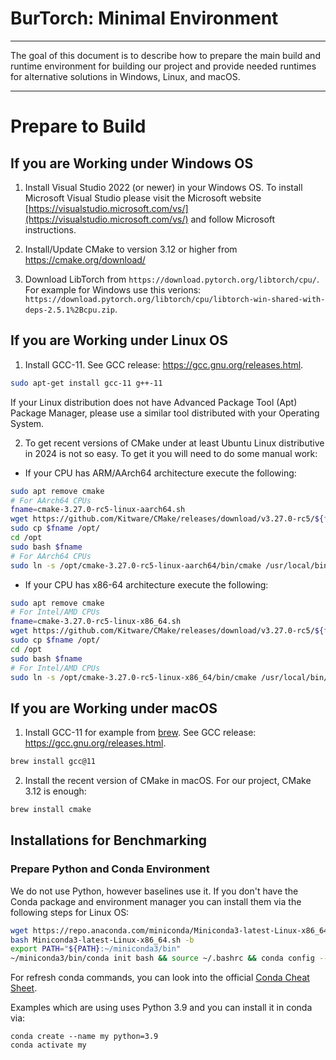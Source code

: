 # BurTorch: Minimal Environment

----

The goal of this document is to describe how to prepare the main build and runtime environment for building our project and provide needed runtimes for alternative solutions in Windows, Linux, and macOS.

----

# Prepare to Build

## If you are Working under Windows OS

1. Install Visual Studio 2022 (or newer) in your Windows OS. To install Microsoft Visual Studio please visit the Microsoft website [https://visualstudio.microsoft.com/vs/](https://visualstudio.microsoft.com/vs/) and follow Microsoft instructions.

2. Install/Update CMake to version 3.12 or higher from https://cmake.org/download/

3. Download LibTorch from `https://download.pytorch.org/libtorch/cpu/`. For example for Windows use this verions: `https://download.pytorch.org/libtorch/cpu/libtorch-win-shared-with-deps-2.5.1%2Bcpu.zip`.

## If you are Working under Linux OS

1. Install GCC-11. See GCC release: https://gcc.gnu.org/releases.html.

```bash
sudo apt-get install gcc-11 g++-11
```

If your Linux distribution does not have Advanced Package Tool (Apt) Package Manager, please use a similar tool distributed with your Operating System.

2. To get recent versions of CMake under at least Ubuntu Linux distributive in 2024 is not so easy. To get it you will need to do some manual work:

* If your CPU has ARM/AArch64 architecture execute the following:

```bash
sudo apt remove cmake
# For AArch64 CPUs
fname=cmake-3.27.0-rc5-linux-aarch64.sh
wget https://github.com/Kitware/CMake/releases/download/v3.27.0-rc5/${fname}
sudo cp $fname /opt/
cd /opt
sudo bash $fname
# For AArch64 CPUs
sudo ln -s /opt/cmake-3.27.0-rc5-linux-aarch64/bin/cmake /usr/local/bin/
```

* If your CPU has x86-64 architecture execute the following:


```bash
sudo apt remove cmake
# For Intel/AMD CPUs
fname=cmake-3.27.0-rc5-linux-x86_64.sh
wget https://github.com/Kitware/CMake/releases/download/v3.27.0-rc5/${fname}
sudo cp $fname /opt/
cd /opt
sudo bash $fname
# For Intel/AMD CPUs
sudo ln -s /opt/cmake-3.27.0-rc5-linux-x86_64/bin/cmake /usr/local/bin/
```

## If you are Working under macOS

1. Install GCC-11 for example from [brew](https://brew.sh/). See GCC release: https://gcc.gnu.org/releases.html.
```bash
brew install gcc@11
```

2. Install the recent version of CMake in macOS. For our project, CMake 3.12 is enough:
```bash
brew install cmake
```

## Installations for Benchmarking

### Prepare Python and Conda Environment

We do not use Python, however baselines use it. If you don't have the Conda package and environment manager you can install them via the following steps for Linux OS:

```bash
wget https://repo.anaconda.com/miniconda/Miniconda3-latest-Linux-x86_64.sh
bash Miniconda3-latest-Linux-x86_64.sh -b
export PATH="${PATH}:~/miniconda3/bin"
~/miniconda3/bin/conda init bash && source ~/.bashrc && conda config --set auto_activate_base false
```

For refresh conda commands, you can look into the official [Conda Cheat Sheet](https://docs.conda.io/projects/conda/en/4.6.0/_downloads/52a95608c49671267e40c689e0bc00ca/conda-cheatsheet.pdf).

Examples which are using uses Python 3.9 and you can install it in conda via:
```
conda create --name my python=3.9
conda activate my
```
